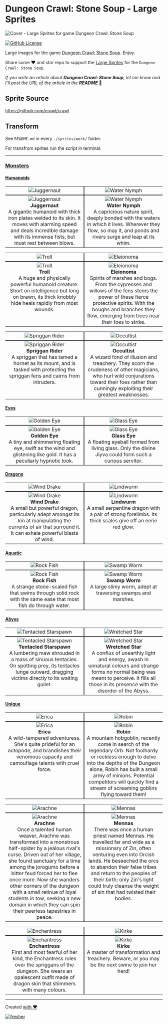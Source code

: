 # Dungeon Crawl: Stone Soup - Large Sprites

![Cover - Large Sprites for game Dungeon Crawl: Stone Soup](./images/cover.webp)

[![GitHub License](https://img.shields.io/badge/license-MIT-blue.svg?style=for-the-badge)](https://opensource.org/licenses/MIT)

Large images for the game [Dungeon Crawl: Stone Soup](https://en.wikipedia.org/wiki/Dungeon_Crawl_Stone_Soup). Enjoy.

Share some ❤️ and star repo to support the [Large Sprites](https://github.com/syrokomskyi/x-scale-dungeon-crawl-sprite) for the `Dungeon Crawl: Stone Soup`.

_If you write an article about **Dungeon Crawl: Stone Soup**, let me know and I'll post the URL of the article in the **README**_ 🤝

## Sprite Source

<https://github.com/crawl/crawl>

## Transform

See `README.md` in every `./sprites/work/` folder.

For transfrom sprites run the script in terminal.

---

### [Monsters](./apps/sprites/work/redraw-v1/mon)

#### [Humanoids](./apps/sprites/work/redraw-v1/mon/humanoids)

<table style="border-collapse: collapse;">
  <tr>
    <td style="border-right: 2px solid #222; border-bottom: 2px solid #222; width: 50%; height: auto;text-align: center; vertical-align: bottom;"><img src="./apps/sprites/work/redraw-v1/mon/humanoids/giants/juggernaut.webp" alt="Juggernaut"></td>
    <td style="border-left: 2px solid #222; border-bottom: 2px solid #222; width: 50%; height: auto;text-align: center; vertical-align: bottom;"><img src="./apps/sprites/work/redraw-v1/mon/humanoids/water_nymph.webp" alt="Water Nymph"></td>
  </tr>
  <tr>
    <td style="border-right: 2px solid #222; border-top: 2px solid #222; width: 50%; height: auto;text-align: center; vertical-align: top;"><img src="./apps/crawl-ref/source/rltiles/mon/humanoids/giants/juggernaut.png" alt="Juggernaut"><br><strong>Juggernaut</strong><br>A gigantic humanoid with thick iron plates welded to its skin. It moves with alarming speed and deals incredible damage with its immense fists, but must rest between blows.</td>
    <td style="border-left: 2px solid #222; border-top: 2px solid #222; width: 50%; height: auto;text-align: center; vertical-align: top;"><img src="./apps/crawl-ref/source/rltiles/mon/humanoids/water_nymph.png" alt="Water Nymph"><br><strong>Water Nymph</strong><br>A capricious nature spirit, deeply bonded with the waters in which it lives. Wherever they flow, so may it, and ponds and rivers surge and leap at its whim.</td>
  </tr>
</table>

<table style="border-collapse: collapse;">
  <tr>
    <td style="border-right: 2px solid #222; border-bottom: 2px solid #222; width: 50%; height: auto;text-align: center; vertical-align: bottom;"><img src="./apps/sprites/work/redraw-v1/mon/humanoids/troll.webp" alt="Troll"></td>
    <td style="border-left: 2px solid #222; border-bottom: 2px solid #222; width: 50%; height: auto;text-align: center; vertical-align: bottom;"><img src="./apps/sprites/work/redraw-v1/mon/humanoids/eleionoma.webp" alt="Eleionoma"></td>
  </tr>
  <tr>
    <td style="border-right: 2px solid #222; border-top: 2px solid #222; width: 50%; height: auto;text-align: center; vertical-align: top;"><img src="./apps/crawl-ref/source/rltiles/mon/humanoids/troll.png" alt="Troll"><br><strong>Troll</strong><br>A huge and physically powerful humanoid creature. Short on intelligence but long on brawn, its thick knobbly hide heals rapidly from most wounds.</td>
    <td style="border-left: 2px solid #222; border-top: 2px solid #222; width: 50%; height: auto;text-align: center; vertical-align: top;"><img src="./apps/crawl-ref/source/rltiles/mon/humanoids/eleionoma.png" alt="Eleionoma"><br><strong>Eleionoma</strong><br>Spirits of marshes and bogs. From the cypresses and willows of the fens stems the power of these fierce protective spirits. With the boughs and branches they flow, emerging from trees near their foes to strike.</td>
  </tr>
</table>

<table style="border-collapse: collapse;">
  <tr>
    <td style="border-right: 2px solid #222; border-bottom: 2px solid #222; width: 50%; height: auto;text-align: center; vertical-align: bottom;"><img src="./apps/sprites/work/redraw-v1/mon/humanoids/spriggans/spriggan_rider.webp" alt="Spriggan Rider"></td>
    <td style="border-left: 2px solid #222; border-bottom: 2px solid #222; width: 50%; height: auto;text-align: center; vertical-align: bottom;"><img src="./apps/sprites/work/redraw-v1/mon/humanoids/humans/occultist.webp" alt="Occultist"></td>
  </tr>
  <tr>
    <td style="border-right: 2px solid #222; border-top: 2px solid #222; width: 50%; height: auto;text-align: center; vertical-align: top;"><img src="./apps/crawl-ref/source/rltiles/mon/humanoids/spriggans/spriggan_rider.png" alt="Spriggan Rider"><br><strong>Spriggan Rider</strong><br>A spriggan that has tamed a hornet as its mount, and is tasked with protecting the spriggan fens and cairns from intruders.</td>
    <td style="border-left: 2px solid #222; border-top: 2px solid #222; width: 50%; height: auto;text-align: center; vertical-align: top;"><img src="./apps/crawl-ref/source/rltiles/mon/humanoids/humans/occultist.png" alt="Occultist"><br><strong>Occultist</strong><br>A wizard fond of illusion and treachery. They scorn the crudeness of other magicians, who hurl wild conjurations toward their foes rather than cunningly exploiting their greatest weaknesses.</td>
  </tr>
</table>

#### [Eyes](./apps/sprites/work/redraw-v1/mon/eyes)

<table style="border-collapse: collapse;">
  <tr>
    <td style="border-right: 2px solid #222; border-bottom: 2px solid #222; width: 50%; height: auto;text-align: center; vertical-align: bottom;"><img src="./apps/sprites/work/redraw-v1/mon/eyes/golden_eye.webp" alt="Golden Eye"></td>
    <td style="border-left: 2px solid #222; border-bottom: 2px solid #222; width: 50%; height: auto;text-align: center; vertical-align: bottom;"><img src="./apps/sprites/work/redraw-v1/mon/eyes/glass_eye.webp" alt="Glass Eye"></td>
  </tr>
  <tr>
    <td style="border-right: 2px solid #222; border-top: 2px solid #222; width: 50%; height: auto;text-align: center; vertical-align: top;"><img src="./apps/crawl-ref/source/rltiles/mon/eyes/golden_eye.png" alt="Golden Eye"><br><strong>Golden Eye</strong><br>A tiny and shimmering floating eye, swift as the wind and glistening like gold. It has a peculiarly hypnotic look.</td>
    <td style="border-left: 2px solid #222; border-top: 2px solid #222; width: 50%; height: auto;text-align: center; vertical-align: top;"><img src="./apps/crawl-ref/source/rltiles/mon/eyes/glass_eye.png" alt="Glass Eye"><br><strong>Glass Eye</strong><br>A floating eyeball formed from living glass. Only the divine Jiyva could form such a curious servitor.</td>
  </tr>
</table>

#### [Dragons](./apps/sprites/work/redraw-v1/mon/dragons)

<table style="border-collapse: collapse;">
  <tr>
    <td style="border-right: 2px solid #222; border-bottom: 2px solid #222; width: 50%; height: auto;text-align: center; vertical-align: bottom;"><img src="./apps/sprites/work/redraw-v1/mon/dragons/wind_drake.webp" alt="Wind Drake"></td>
    <td style="border-left: 2px solid #222; border-bottom: 2px solid #222; width: 50%; height: auto;text-align: center; vertical-align: bottom;"><img src="./apps/sprites/work/redraw-v1/mon/dragons/lindwurm.webp" alt="Lindwurm"></td>
  </tr>
  <tr>
    <td style="border-right: 2px solid #222; border-top: 2px solid #222; width: 50%; height: auto;text-align: center; vertical-align: top;"><img src="./apps/crawl-ref/source/rltiles/mon/dragons/wind_drake.png" alt="Wind Drake"><br><strong>Wind Drake</strong><br>A small but powerful dragon, particularly adept amongst its kin at manipulating the currents of air that surround it. It can exhale powerful blasts of wind.</td>
    <td style="border-left: 2px solid #222; border-top: 2px solid #222; width: 50%; height: auto;text-align: center; vertical-align: top;"><img src="./apps/crawl-ref/source/rltiles/mon/dragons/lindwurm.png" alt="Lindwurm"><br><strong>Lindwurm</strong><br>A small serpentine dragon with a pair of strong forelimbs. Its thick scales give off an eerie red glow.</td>
  </tr>
</table>

#### [Aquatic](./apps/sprites/work/redraw-v1/mon/aquatic)

<table style="border-collapse: collapse;">
  <tr>
    <td style="border-right: 2px solid #222; border-bottom: 2px solid #222; width: 50%; height: auto;text-align: center; vertical-align: bottom;"><img src="./apps/sprites/work/redraw-v1/mon/aquatic/rock_fish.webp" alt="Rock Fish"></td>
    <td style="border-left: 2px solid #222; border-bottom: 2px solid #222; width: 50%; height: auto;text-align: center; vertical-align: bottom;"><img src="./apps/sprites/work/redraw-v1/mon/aquatic/swamp_worm.webp" alt="Swamp Worm"></td>
  </tr>
  <tr>
    <td style="border-right: 2px solid #222; border-top: 2px solid #222; width: 50%; height: auto;text-align: center; vertical-align: top;"><img src="./apps/crawl-ref/source/rltiles/mon/aquatic/rock_fish.png" alt="Rock Fish"><br><strong>Rock Fish</strong><br>A strange stone-scaled fish that swims through solid rock with the same ease that most fish do through water.</td>
    <td style="border-left: 2px solid #222; border-top: 2px solid #222; width: 50%; height: auto;text-align: center; vertical-align: top;"><img src="./apps/crawl-ref/source/rltiles/mon/aquatic/swamp_worm.png" alt="Swamp Worm"><br><strong>Swamp Worm</strong><br>A large slimy worm, adept at traversing swamps and marshes.</td>
  </tr>
</table>

#### [Abyss](./apps/sprites/work/redraw-v1/mon/abyss)

<table style="border-collapse: collapse;">
  <tr>
    <td style="border-right: 2px solid #222; border-bottom: 2px solid #222; width: 50%; height: auto;text-align: center; vertical-align: bottom;"><img src="./apps/sprites/work/redraw-v1/mon/abyss/tentacled_starspawn.webp" alt="Tentacled Starspawn"></td>
    <td style="border-left: 2px solid #222; border-bottom: 2px solid #222; width: 50%; height: auto;text-align: center; vertical-align: bottom;"><img src="./apps/sprites/work/redraw-v1/mon/abyss/wretched_star.webp" alt="Wretched Star"></td>
  </tr>
  <tr>
    <td style="border-right: 2px solid #222; border-top: 2px solid #222; width: 50%; height: auto;text-align: center; vertical-align: top;"><img src="./apps/crawl-ref/source/rltiles/mon/abyss/tentacled_starspawn.png" alt="Tentacled Starspawn"><br><strong>Tentacled Starspawn</strong><br>A lumbering maw shrouded in a mass of sinuous tentacles. On spotting prey, its tentacles lunge outward, dragging victims directly to its waiting gullet.</td>
    <td style="border-left: 2px solid #222; border-top: 2px solid #222; width: 50%; height: auto;text-align: center; vertical-align: top;"><img src="./apps/crawl-ref/source/rltiles/mon/abyss/wretched_star.png" alt="Wretched Star"><br><strong>Wretched Star</strong><br>A conflux of unearthly light and energy, awash in unnatural colours and strange forms no normal being was meant to perceive. It fills all those in its presence with the disorder of the Abyss.</td>
  </tr>
</table>

#### [Unique](./apps/sprites/work/redraw-v1/mon/unique)

<table style="border-collapse: collapse;">
  <tr>
    <td style="border-right: 2px solid #222; border-bottom: 2px solid #222; width: 50%; height: auto;text-align: center; vertical-align: bottom;"><img src="./apps/sprites/work/redraw-v1/mon/unique/erica.webp" alt="Erica"></td>
    <td style="border-left: 2px solid #222; border-bottom: 2px solid #222; width: 50%; height: auto;text-align: center; vertical-align: bottom;"><img src="./apps/sprites/work/redraw-v1/mon/unique/robin.webp" alt="Robin"></td>
  </tr>
  <tr>
    <td style="border-right: 2px solid #222; border-top: 2px solid #222; width: 50%; height: auto;text-align: center; vertical-align: top;"><img src="./apps/crawl-ref/source/rltiles/mon/unique/erica.png" alt="Erica"><br><strong>Erica</strong><br>A wild-tempered adventuress. She's quite prideful for an octopode, and brandishes their venomous capacity and camouflage talents with cruel force.</td>
    <td style="border-left: 2px solid #222; border-top: 2px solid #222; width: 50%; height: auto;text-align: center; vertical-align: top;"><img src="./apps/crawl-ref/source/rltiles/mon/unique/robin.png" alt="Robin"><br><strong>Robin</strong><br>A mountain hobgoblin, recently come in search of the legendary Orb. Not foolhardy or reckless enough to delve into the depths of the Dungeon alone, Robin has built a small army of minions. Potential competitors will quickly find a stream of screaming goblins flying toward them!</td>
  </tr>
</table>

<table style="border-collapse: collapse;">
  <tr>
    <td style="border-right: 2px solid #222; border-bottom: 2px solid #222; width: 50%; height: auto;text-align: center; vertical-align: bottom;"><img src="./apps/sprites/work/redraw-v1/mon/unique/arachne.webp" alt="Arachne"></td>
    <td style="border-left: 2px solid #222; border-bottom: 2px solid #222; width: 50%; height: auto;text-align: center; vertical-align: bottom;"><img src="./apps/sprites/work/redraw-v1/mon/unique/mennas.webp" alt="Mennas"></td>
  </tr>
  <tr>
    <td style="border-right: 2px solid #222; border-top: 2px solid #222; width: 50%; height: auto;text-align: center; vertical-align: top;"><img src="./apps/crawl-ref/source/rltiles/mon/unique/arachne.png" alt="Arachne"><br><strong>Arachne</strong><br>Once a talented human weaver, Arachne was transformed into a monstrous half-spider by a jealous rival's curse. Driven out of her village, she found sanctuary for a time among the jorogumo before a bitter feud forced her to flee once more. Now she wanders other corners of the dungeon with a small retinue of loyal students in tow, seeking a new domain in which they can spin their peerless tapestries in peace.</td>
    <td style="border-left: 2px solid #222; border-top: 2px solid #222; width: 50%; height: auto;text-align: center; vertical-align: top;"><img src="./apps/crawl-ref/source/rltiles/mon/unique/mennas.png" alt="Mennas"><br><strong>Mennas</strong><br>There was once a human priest named Mennas. He travelled far and wide as a missionary of Zin, often venturing even into Orcish lands. He beseeched the orcs to abandon their false tribes and return to the peoples of their birth; only Zin's light could truly cleanse the weight of sin that had twisted their bodies.</td>
  </tr>
</table>

<table style="border-collapse: collapse;">
  <tr>
    <td style="border-right: 2px solid #222; border-bottom: 2px solid #222; width: 50%; height: auto;text-align: center; vertical-align: bottom;"><img src="./apps/sprites/work/redraw-v1/mon/unique/enchantress.webp" alt="Enchantress"></td>
    <td style="border-left: 2px solid #222; border-bottom: 2px solid #222; width: 50%; height: auto;text-align: center; vertical-align: bottom;"><img src="./apps/sprites/work/redraw-v1/mon/unique/kirke.webp" alt="Kirke"></td>
  </tr>
  <tr>
    <td style="border-right: 2px solid #222; border-top: 2px solid #222; width: 50%; height: auto;text-align: center; vertical-align: top;"><img src="./apps/crawl-ref/source/rltiles/mon/unique/enchantress.png" alt="Enchantress"><br><strong>Enchantress</strong><br>First and most fearful of her kind, the Enchantress rules over the spriggans of the dungeon. She wears an opalescent outfit made of dragon skin that shimmers with many colours.</td>
    <td style="border-left: 2px solid #222; border-top: 2px solid #222; width: 50%; height: auto;text-align: center; vertical-align: top;"><img src="./apps/crawl-ref/source/rltiles/mon/unique/kirke.png" alt="Kirke"><br><strong>Kirke</strong><br>A master of transformation and treachery. Beware, or you may be the next swine to join her herd!</td>
  </tr>
</table>

---

Created [with ❤️](https://syrokomskyi.com "Andrii Syrokomskyi")

[![fresher](https://img.shields.io/badge/maintained%20using-fresher-darkgreen.svg?style=for-the-badge)](https://github.com/syrokomskyi/fresher "Keeps Projects Up to Date")
